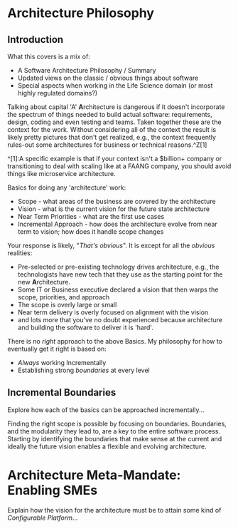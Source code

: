 
# Architecture Philosophy

## Introduction

What this covers is a mix of:
- A Software Architecture Philosophy / Summary
- Updated views on the classic / obvious things about software
- Special aspects when working in the Life Science domain (or most highly regulated domains?)

Talking about capital 'A' **A**rchitecture is dangerous if it doesn't incorporate the spectrum of things needed to build actual software: requirements, design, coding and even testing and teams. Taken together these are the context for the work. Without considering all of the context the result is likely pretty pictures that don't get realized, e.g., the context frequently rules-out some architectures for business or technical reasons.^Z[1] 

^[1]:A specific example is that if your context isn't a $billion+ company or transitioning to deal with scaling like at a FAANG company, you should avoid things like microservice architecture. 

Basics for doing any 'architecture' work:
- Scope - what areas of the business are covered by the architecture
- Vision - what is the current vision for the future state architecture
- Near Term Priorities - what are the first use cases 
- Incremental Approach - how does the architecture evolve from near term to vision; how does it handle scope changes

Your response is likely, "*That's obvious*". It is except for all the *obvious* realities:
- Pre-selected or pre-existing technology drives architecture, e.g., the technologists have new tech that they use as the starting point for the new **A**rchitecture. 
- Some IT or Business executive declared a vision that then warps the scope, priorities, and approach
- The scope is overly large or small
- Near term delivery is overly focused on alignment with the vision
- and lots more that you've no doubt experienced because architecture and building the software to deliver it is 'hard'.

There is no *right* approach to the above Basics. My philosophy for how to eventually get it right is based on:
- *Always* working Incrementally
- Establishing strong *boundaries* at every level

## Incremental Boundaries

Explore how each of the basics can be approached incrementally...

Finding the right scope is possible by focusing on boundaries. Boundaries, and the modularity they lead to, are a key to the entire software process. Starting by identifying the boundaries that make sense at the current and ideally the future vision enables a flexible and evolving architecture.

# Architecture Meta-Mandate: Enabling SMEs 

Explain how the vision for the architecture must be to attain some kind of *Configurable Platform*...


